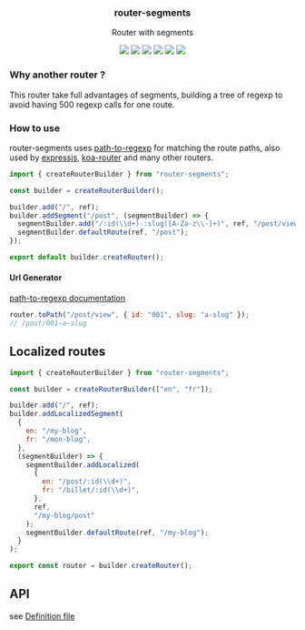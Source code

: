 <h3 align="center">
  router-segments
</h3>

<p align="center">
  Router with segments
</p>

<p align="center">
  <a href="https://npmjs.org/package/router-segments"><img src="https://img.shields.io/npm/v/router-segments.svg?style=flat-square"></a>
  <a href="https://npmjs.org/package/router-segments"><img src="https://img.shields.io/npm/dw/router-segments.svg?style=flat-square"></a>
  <a href="https://npmjs.org/package/router-segments"><img src="https://img.shields.io/node/v/router-segments.svg?style=flat-square"></a>
  <a href="https://npmjs.org/package/router-segments"><img src="https://img.shields.io/npm/types/router-segments.svg?style=flat-square"></a>
  <a href="https://codecov.io/gh/christophehurpeau/router-segments"><img src="https://img.shields.io/codecov/c/github/christophehurpeau/router-segments/master.svg?style=flat-square"></a>
  <a href="https://christophehurpeau.github.io/router-segments/"><img src="https://img.shields.io/website.svg?down_color=lightgrey&down_message=offline&up_color=blue&up_message=online&url=https%3A%2F%2Fchristophehurpeau.github.io%2Frouter-segments%2F?style=flat-square"></a>
</p>

### Why another router ?

This router take full advantages of segments, building a tree of regexp to avoid having 500 regexp calls for one route.

### How to use

router-segments uses [path-to-regexp](https://www.npmjs.com/package/path-to-regexp) for matching the route paths,
also used by [expressjs](https://expressjs.com/en/guide/routing.html), [koa-router](https://www.npmjs.com/package/koa-router)
and many other routers.

```js
import { createRouterBuilder } from "router-segments";

const builder = createRouterBuilder();

builder.add("/", ref);
builder.addSegment("/post", (segmentBuilder) => {
  segmentBuilder.add("/:id(\\d+)-:slug([A-Za-z\\-]+)", ref, "/post/view");
  segmentBuilder.defaultRoute(ref, "/post");
});

export default builder.createRouter();
```

#### Url Generator

[path-to-regexp documentation](https://www.npmjs.com/package/path-to-regexp#compile-reverse-path-to-regexp)

```js
router.toPath("/post/view", { id: "001", slug: "a-slug" });
// /post/001-a-slug
```

## Localized routes

```js
import { createRouterBuilder } from "router-segments";

const builder = createRouterBuilder(["en", "fr"]);

builder.add("/", ref);
builder.addLocalizedSegment(
  {
    en: "/my-blog",
    fr: "/mon-blog",
  },
  (segmentBuilder) => {
    segmentBuilder.addLocalized(
      {
        en: "/post/:id(\\d+)",
        fr: "/billet/:id(\\d+)",
      },
      ref,
      "/my-blog/post"
    );
    segmentBuilder.defaultRoute(ref, "/my-blog");
  }
);

export const router = builder.createRouter();
```

## API

see [Definition file](https://github.com/christophehurpeau/router-segments/tree/master/dist/index.d.ts)
